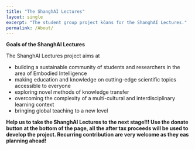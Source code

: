 ```yaml
---
title: "The ShanghAI Lectures"
layout: single
excerpt: "The student group project kōans for the ShanghAI Lectures."
permalink: /About/
---
```

 
**Goals of the ShanghAI Lectures**

The ShanghAI Lectures project aims at

  * building a sustainable community of students and researchers in the area of Embodied Intelligence
  * making education and knowledge on cutting-edge scientific topics accessible to everyone
  * exploring novel methods of knowledge transfer
  * overcoming the complexity of a multi-cultural and interdisciplinary learning context
  * bringing global teaching to a new level
  

**Help us to take the ShanghAI Lectures to the next stage!!! Use the donate button at the bottom of the page, all the after tax proceeds will be used to develop the project. Recurring contribution are very welcome as they eas planning ahead!**
  
 
